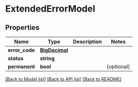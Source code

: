 # ExtendedErrorModel

## Properties
Name | Type | Description | Notes
------------ | ------------- | ------------- | -------------
**error_code** | [**BigDecimal**](BigDecimal.md) |  | 
**status** | **string** |  | 
**permanent** | **bool** |  | [optional] 

[[Back to Model list]](../README.md#documentation-for-models) [[Back to API list]](../README.md#documentation-for-api-endpoints) [[Back to README]](../README.md)

